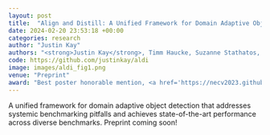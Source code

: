 ```yaml
---
layout: post
title:  "Align and Distill: A Unified Framework for Domain Adaptive Object Detection"
date: 2024-02-20 23:53:18 +00:00
categories: research
author: "Justin Kay"
authors: "<strong>Justin Kay</strong>, Timm Haucke, Suzanne Stathatos, Siqi Deng, Erik Young, Pietro Perona, Sara Beery, and Grant Van Horn"
code: https://github.com/justinkay/aldi
image: images/aldi_fig1.png
venue: "Preprint"
award: "Best poster honorable mention, <a href='https://necv2023.github.io/'>New England Computer Vision workshop 2023</a>"
---
```

A unified framework for domain adaptive object detection that addresses systemic benchmarking pitfalls and achieves state-of-the-art performance across diverse benchmarks. Preprint coming soon!
